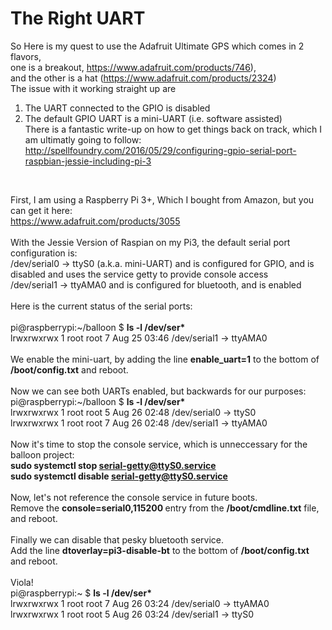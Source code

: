 # The Right UART
So Here is my quest to use the Adafruit Ultimate GPS which comes in 2 flavors,   <br />
one is a breakout, https://www.adafruit.com/products/746),  <br />
and the other is a hat (https://www.adafruit.com/products/2324) <br />
The issue with it working straight up are <br>
1. The UART connected to the GPIO is disabled 
2. The default GPIO UART is a mini-UART (i.e. software assisted)  <br />
There is a fantastic write-up on how to get things back on track, which I am ultimatly going to follow:  <br />
http://spellfoundry.com/2016/05/29/configuring-gpio-serial-port-raspbian-jessie-including-pi-3  <br />
<br />

First, I am using a Raspberry Pi 3+, Which I bought from Amazon, but you can get it here: <br />
https://www.adafruit.com/products/3055 <br />
<br />
With the Jessie Version of Raspian on my Pi3, the default serial port configuration is:<br />
/dev/serial0 -> ttyS0 (a.k.a. mini-UART) and is configured for GPIO, and is disabled and uses the service getty to provide console access<br />
/dev/serial1 -> ttyAMA0 and is configured for bluetooth, and is enabled<br />
<br />
Here is the current status of the serial ports: <br />
<br />
pi@raspberrypi:~/balloon $ <b>ls -l /dev/ser* </b><br />
lrwxrwxrwx 1 root root 7 Aug 25 03:46 /dev/serial1 -> ttyAMA0 <br />
<br />
We enable the mini-uart, by adding the line <b> enable_uart=1</b> to the bottom of <b>/boot/config.txt</b> and reboot.<br />
<br />
Now we can see both UARTs enabled, but backwards for our purposes:<br />
pi@raspberrypi:~/balloon $ <b>ls -l /dev/ser* </b><br />
lrwxrwxrwx 1 root root 5 Aug 26 02:48 /dev/serial0 -> ttyS0<br />
lrwxrwxrwx 1 root root 7 Aug 26 02:48 /dev/serial1 -> ttyAMA0<br />
<br />
Now it's time to stop the console service, which is unneccessary for the balloon project:<br />
<b>sudo systemctl stop serial-getty@ttyS0.service</b><br />
<b>sudo systemctl disable serial-getty@ttyS0.service</b><br />
<br />
Now, let's not reference the console service in future boots.<br />
Remove the <b>console=serial0,115200 </b> entry from the <b>/boot/cmdline.txt</b> file, and reboot.<br />
<br />
Finally we can disable that pesky bluetooth service. <br />
Add the line <b>dtoverlay=pi3-disable-bt</b> to the bottom of <b>/boot/config.txt</b> and reboot. <br />
<br />
Viola!<br />
pi@raspberrypi:~ $ <b>ls -l /dev/ser* </b><br />
lrwxrwxrwx 1 root root 7 Aug 26 03:24 /dev/serial0 -> ttyAMA0 <br />
lrwxrwxrwx 1 root root 5 Aug 26 03:24 /dev/serial1 -> ttyS0 <br />
<br />
<br />
<br />
<br />
<br />
<br />
<br />
<br />
<br />
<br />
<br />
<br />
<br />

